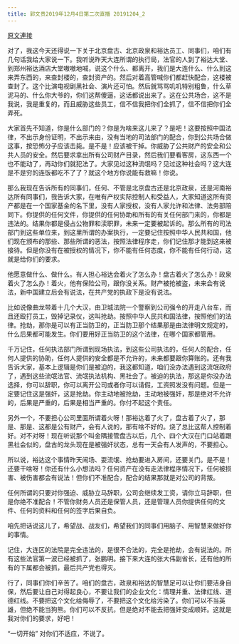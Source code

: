```yaml
---
title: 郭文贵2019年12月4日第二次直播 20191204_2
---
```


[原文連接](https://gnews.org/ThreadView/53483630)

对了，我这今天还得说一下关于北京盘古、北京政泉和裕达员工、同事们，咱们有几句话我给大家说一下。我听说昨天大连所谓的执行局，法官的人到了裕达大堂、到郑州裕达酒店大堂嗷嗷地喊，说这个什么、都离开，我们是大连什么、什么到这来弄东西的，来查封楼的，查封资产的。然后对着高管喊你们都赶快配合，这楼被查封了。这个比演电视剧黑社会、演片还可怕。然后就骂骂叽叽特别粗鲁，什么草泥马的、什么你大爷的，你们这帮傻逼，这话都说出来了。这在公共场合，这不是我说，我是重复的，而且威胁这些员工，信不信我把你们全抓了，信不信把你们全弄死。 


大家首先不知道，你是什么部门的？你是为啥来这儿来了？是吧！这要按照中国法律，不出示身份证明，不出示来由，没有当地的司法部门的配合，你到公共场合做这事，按恐怖分子应该击毙。是不是！应该被干掉。你威胁了公共财产的安全和公共人员的安全。然后要求拿出所有公司财产目录，然后我们要看客房，这东西一个也不能动了，再动你们就犯法了。大家见过这种流氓吗？见过这种社会吗？这大连是不是穷的连饭都吃不了了？就这个地方你说能有救嘛！你说。


那么我现在告诉所有的同事们，任何、不管是北京盘古还是北京政泉，还是河南裕达所有同事们，我告诉大家，在唯有产权实际控制人和受益人，大家知道这所有资产都是在一个国家基金的名下里，没有人家授权，没有人家允许和法律、法务部陪同下。你提供的任何文件，你提供的任何协助和所有的有关任何部门来的，你都是违法的。结果你都是侵占公物罪和渎职罪，未来一定要被起诉的。那么所有的司法部门到这些单位来，到这里所谓的办案执行，一定要记住按照中华人民共和国，他们现在颁布的那些、那些所谓的恶法，按照法律程序走，你们记住那才能到这来被接待。但是你没有在被授权的情况下，你不能有任何态度，你不能有任何行动，这就是给你们的要求。


他愿意做什么、做什么。有人担心裕达会着火了怎么办！盘古着火了怎么办！政泉着火了怎么办！着火，他有保险公司，跟你没关系。财产被抢被盗，未来会有说法，新中国建立后会有说法，在共产党的执政下是没有说法。


比如说像曲龙带着十几个大汉，由卫城法院一个警察到公司强令的开走八台车，而且还殴打员工，毁掉记录仪，这叫抢劫。按照中华人民共和国法律，按照他们的法律。抢劫，那你是可以有正当防卫的，正当防卫那个结果那是由法律明文规定的，什么后果都可能发生。你们要用好正当防卫的这个法律，在哪个国家都管用。


千万记住，任何执法部门所谓到现场执法，到这些公司执法的，任何人的配合，任何人提供的协助，任何人提供的安全都是不允许的，未来都要跟你算账的。还有我告诉大家，基本上逻辑是你们是被迫的，我这都知道，咱们没办法遇到这流氓政府了，遇到这些流氓法官、流氓执法机构、黑社会了。被迫的执法，那这是你没办法选择，你可以辞职，你可以离开公司或者你可以请假，工资照发没有问题。但是一定要记住这是强奸，这是抢劫。你主动地被抢劫，主动地被强奸，那是绝对不允许的，后果是严重的，后果是相当严重的。你付不起这个责任。


另外一个，不要担心公司里面所谓着火呀！那裕达着了火了，盘古着了火了，那是、那是、这都是公有财产，会有人说的，那有啥不好的。烧了总比这帮人控制着好。对不对呀！现在听说那个叫金隅接管盘古以后，几个、四个大汉在门口站着跟黑社会似的，盘古的龙头现在是被强奸状态，总有一天会有人发声的，不要担心。


所以说，裕达这个事情昨天闹场、耍流氓、抢劫要进入房间，还要关门。是不是！还要干啥呀！你还有什么小想法吗？任何资产在没有走法律程序情况下，任何被损害、被伤害都会有说法！但你们不准配合，配合的结果那就是对公司的背叛。


任何所谓的只要对你强迫、威胁立马辞职，公司会继续发工资，请你立马辞职，但是你绝不准配合！不管你财务人员还是保管人员，还是管理人员你提供任何的文件、任何的资料和任何的签字后果自负。


咱先把话说这儿了，希望战、战友们，希望我们的同事们用脑子、用智慧来做好你的事情。


记住，大连区的法院是完全违法的，是很不合法的，完全是抢劫，会有说法的。所有这些法官第一波已经被抓了，张鹏明。接下来大连的张大伟副省长，还有他的所有的下属都会被抓，最后共产党也得灭。


行了，同事们你们辛苦了。咱们的盘古，政泉和裕达的智慧足可以让你们要洁身自保，然后要让自己对得起良心，不要让我们的企业文化：情理并重、法律红线、道德红线。不要把这个文化给侮辱了，不要把这个文化给污染了。你们可以不当英雄，但绝不能当狗熊。你们可以不反抗，但是绝对不能去把强奸变成顺奸。这就是我对你们的要求，好吧！


“一切开始” 对你们不适应，不说了。
